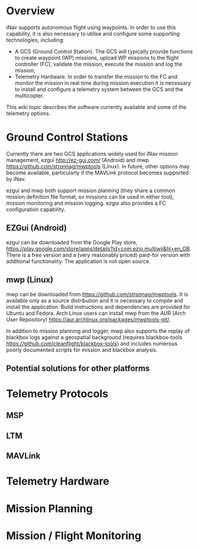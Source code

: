 # Overview

iNav supports autonomous flight using waypoints. In order to use this capability, it is also necessary to utilise and configure some supporting technologies, including:

* A GCS (Ground Control Station). The GCS will typically provide functions to create waypoint (WP) missions, upload WP missions to the flight controller (FC), validate the mission, execute the mission and log the mission;
* Telemetry Hardware. In order to transfer the mission to the FC and monitor the mission in real time during mission execution it is necessary to install and configure a telemetry system between the GCS and the multicopter.

This wiki topic describes the software currently available and some of the telemetry options. 

# Ground Control Stations

Currently there are two GCS applications widely used for iNav mission management, ezgui <http://ez-gui.com/> (Android) and mwp <https://github.com/stronnag/mwptools> (Linux). In future, other options may become available, particularly if the MAVLink protocol becomes supported by iNav.

ezgui and mwp both support mission planning (they share a common mission definition file format, so missions can be used in either tool), mission monitoring and mission logging. ezgui also provides a FC configuration capability. 

## EZGui (Android)

ezgui can be downloaded from the Google Play store, https://play.google.com/store/apps/details?id=com.ezio.multiwii&hl=en_GB. There is a free version and a (very reasonably priced) paid-for version with additional functionality. The application is not open source. 

## mwp (Linux)

mwp can be downloaded from <https://github.com/stronnag/mwptools>. It is available only as a source distribution and it is necessary to compile and install the application. Build instructions and dependencies are provided for Ubuntu and Fedora. Arch Linux users can install mwp from the AUR (Arch User Repository) https://aur.archlinux.org/packages/mwptools-git/. 

In addition to mission planning and logger, mwp also supports the replay of blackbox logs against a geospatial background (requires blackbox-tools <https://github.com/cleanflight/blackbox-tools>) and includes numerous poorly documented scripts for mission and blackbox analysis.

## Potential solutions for other platforms

# Telemetry Protocols
## MSP
## LTM
## MAVLink

# Telemetry Hardware

# Mission Planning

# Mission / Flight Monitoring

